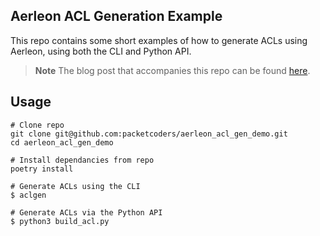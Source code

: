 ## Aerleon ACL Generation Example
This repo contains some short examples of how to generate ACLs using Aerleon, using both the CLI and Python API.

> **Note**
> The blog post that accompanies this repo can be found [here](https://www.packetcoders.io/automating-firewall-acls-with-aerleon/).


## Usage

```
# Clone repo
git clone git@github.com:packetcoders/aerleon_acl_gen_demo.git
cd aerleon_acl_gen_demo

# Install dependancies from repo
poetry install

# Generate ACLs using the CLI
$ aclgen

# Generate ACLs via the Python API
$ python3 build_acl.py
```


